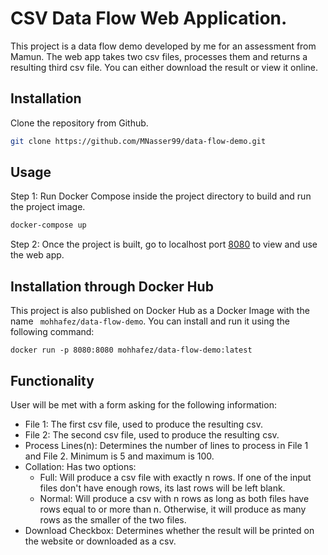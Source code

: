 # CSV Data Flow Web Application.

This project is a data flow demo developed by me for an assessment from Mamun.
The web app takes two csv files, processes them and returns a resulting third csv file. You can either download the result or view it online.

## Installation

Clone the repository from Github.

```bash
git clone https://github.com/MNasser99/data-flow-demo.git
```

## Usage

Step 1: Run Docker Compose inside the project directory to build and run the project image.
```bash
docker-compose up
```

Step 2: Once the project is built, go to localhost port [8080](http://localhost:8080/) to view and use the web app.

## Installation through Docker Hub
This project is also published on Docker Hub as a Docker Image with the name ``` mohhafez/data-flow-demo```. You can install and run it using the following command:

```
docker run -p 8080:8080 mohhafez/data-flow-demo:latest
```

## Functionality
User will be met with a form asking for the following information:

- File 1: The first csv file, used to produce the resulting csv.
- File 2: The second csv file, used to produce the resulting csv.
- Process Lines(n): Determines the number of lines to process in File 1 and File 2. Minimum is 5 and maximum is 100.
- Collation: Has two options:
  - Full: Will produce a csv file with exactly n rows. If one of the input files don't have enough rows, its last rows will be left blank.
  - Normal: Will produce a csv with n rows as long as both files have rows equal to or more than n. Otherwise, it will produce as many rows as the smaller of the two files.
- Download Checkbox: Determines whether the result will be printed on the website or downloaded as a csv.
